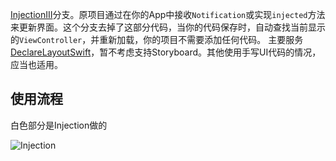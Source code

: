 [InjectionIII](https://github.com/johnno1962/InjectionIII)分支。原项目通过在你的App中接收`Notification`或实现`injected`方法来更新界面。这个分支去掉了这部分代码，当你的代码保存时，自动查找当前显示的`ViewController`，并重新加载，你的项目不需要添加任何代码。
主要服务[DeclareLayoutSwift](https://github.com/huangzhouhong/DeclareLayoutSwift)，暂不考虑支持Storyboard。其他使用手写UI代码的情况，应当也适用。

使用流程
---

白色部分是Injection做的

![Injection](https://upload-images.jianshu.io/upload_images/6719795-5b9ec489bf57d1a9.png?imageMogr2/auto-orient/strip%7CimageView2/2/w/1240)

